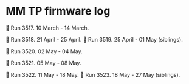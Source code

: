 MM TP firmware log
==================

:rotating_light: Run 3517. 10 March - 14 March.

:rotating_light: Run 3518. 21 April - 25 April.
:rotating_light: Run 3519. 25 April - 01 May (siblings).

:rotating_light: Run 3520. 02 May - 04 May.

:rotating_light: Run 3521. 05 May - 08 May.

:rotating_light: Run 3522. 11 May - 18 May.
:rotating_light: Run 3523. 18 May - 27 May (siblings).


